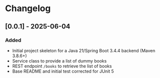 # Changelog

## [0.0.1] - 2025-06-04
### Added
- Initial project skeleton for a Java 21/Spring Boot 3.4.4 backend (Maven 3.8.6+)
- Service class to provide a list of dummy books
- REST endpoint `/books` to retrieve the list of books
- Base README and initial test corrected for JUnit 5

